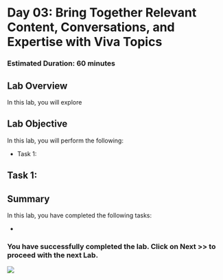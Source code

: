 # Day 03: Bring Together Relevant Content, Conversations, and Expertise with Viva Topics

### Estimated Duration: 60 minutes

## Lab Overview
In this lab, you will explore 

## Lab Objective

In this lab, you will perform the following:
- Task 1: 
  
## Task 1: 

## Summary
In this lab, you have completed the following tasks:

- 

### You have successfully completed the lab. Click on **Next >>** to proceed with the next Lab.

![](./media/)